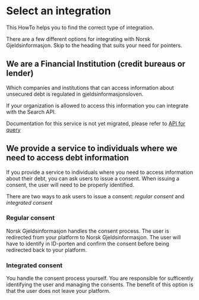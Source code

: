 # Select an integration

This HowTo helps you to find the correct type of integration.

There are a few different options for integrating with Norsk Gjeldsinformasjon. Skip to the heading that suits your need for pointers.

## We are a Financial Institution (credit bureaus or lender)

Which companies and institutions that can access information about unsecured debt is regulated in gjeldsinformasjonsloven.

If your organization is allowed to access this information you can integrate with the Search API.

Documentation for this service is not yet migrated, please refer to [API for query](https://norskgjeld.atlassian.net/wiki/spaces/GJEL/pages/851985)


## We provide a service to individuals where we need to access debt information

If you provide a service to individuals where you need to access information about their debt, you can ask users to issue a consent. When issuing a consent, the user will need to be properly identified.

There are two ways to ask users to issue a consent: _regular consent_ and _integrated consent_

### Regular consent

Norsk Gjeldsinformasjon handles the consent process. The user is redirected from your platform to Norsk Gjeldsinformasjon. The user will have to identify in ID-porten and confirm the consent before being redirected back to your platform.


### Integrated consent

You handle the consent process yourself. You are responsible for sufficently identifying the user and managing the consents. The benefit of this option is that the user does not leave your platform.
